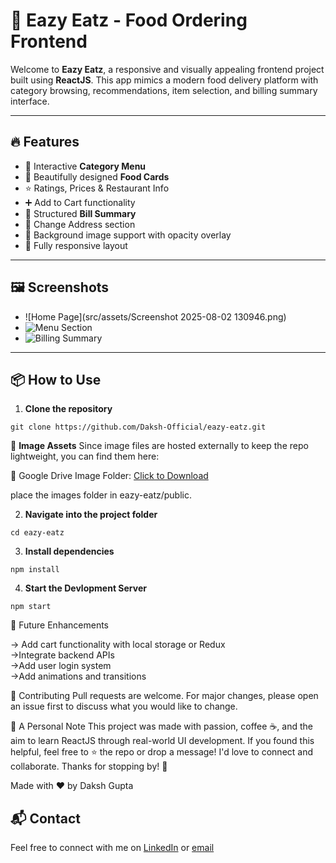 # 🍔 Eazy Eatz - Food Ordering Frontend

Welcome to **Eazy Eatz**, a responsive and visually appealing frontend project built using **ReactJS**. This app mimics a modern food delivery platform with category browsing, recommendations, item selection, and billing summary interface.  

---

## 🔥 Features

- 🎯 Interactive **Category Menu**
- 🍕 Beautifully designed **Food Cards**
- ⭐ Ratings, Prices & Restaurant Info
- ➕ Add to Cart functionality
- 🧾 Structured **Bill Summary**
- 🧭 Change Address section
- 🌄 Background image support with opacity overlay
- 📱 Fully responsive layout

---

## 🖼️ Screenshots

- ![Home Page](src/assets/Screenshot 2025-08-02 130946.png)<br>
- ![Menu Section](<img width="1905" height="861" alt="Screenshot 2025-08-02 131021" src="https://github.com/user-attachments/assets/cb43e00a-26b1-42ad-9f83-6b1135b80e45" />)<br>
- ![Billing Summary](<img width="1899" height="864" alt="Screenshot 2025-08-02 131040" src="https://github.com/user-attachments/assets/05342507-263b-4e14-ae88-e1250b438e4a" />) <br>

---

## 📦 How to Use

1. **Clone the repository**

`git clone https://github.com/Daksh-Official/eazy-eatz.git`

📸 **Image Assets**
Since image files are hosted externally to keep the repo lightweight, you can find them here:

📂 Google Drive Image Folder: [Click to Download](https://drive.google.com/drive/folders/1fRUTlW2GDJrBQ8kAGzNmp4CrPI2SVbp6?usp=drive_link)

place the images folder in eazy-eatz/public.

2. **Navigate into the project folder**

`cd eazy-eatz`

3. **Install dependencies**

`npm install`

4. **Start the Devlopment Server**

`npm start`

🚀 Future Enhancements

-> Add cart functionality with local storage or Redux<br>
->Integrate backend APIs<br>
->Add user login system<br>
->Add animations and transitions<br>

🙌 Contributing
Pull requests are welcome. For major changes, please open an issue first to discuss what you would like to change.

💬 A Personal Note
This project was made with passion, coffee ☕, and the aim to learn ReactJS through real-world UI development.
If you found this helpful, feel free to ⭐ the repo or drop a message! I'd love to connect and collaborate.
Thanks for stopping by! 🚀

Made with ❤️ by Daksh Gupta


## 📬 Contact

Feel free to connect with me on [LinkedIn](https://www.linkedin.com/in/daksh-gupta-6a4816262/) or [email](daksh.official9705@gmail.com)
